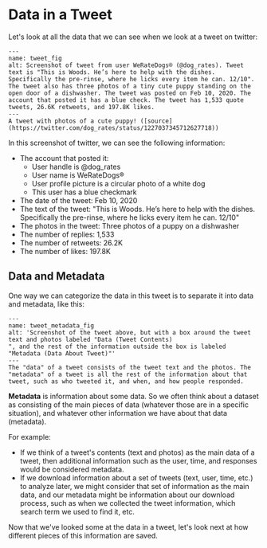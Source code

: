 # Data in a Tweet

Let's look at all the data that we can see when we look at a tweet on twitter:
```{figure} dog_tweet.png
---
name: tweet_fig
alt: Screenshot of tweet from user WeRateDogs® (@dog_rates). Tweet text is "This is Woods. He’s here to help with the dishes. Specifically the pre-rinse, where he licks every item he can. 12/10". The tweet also has three photos of a tiny cute puppy standing on the open door of a dishwasher. The tweet was posted on Feb 10, 2020. The account that posted it has a blue check. The tweet has 1,533 quote tweets, 26.6K retweets, and 197.8K likes.
---
A tweet with photos of a cute puppy! ([source](https://twitter.com/dog_rates/status/1227037345712627718))
```

In this screenshot of twitter, we can see the following information:
- The account that posted it:
  - User handle is @dog_rates
  - User name is WeRateDogs®
  - User profile picture is a circular photo of a white dog
  - This user has a blue checkmark
- The date of the tweet: Feb 10, 2020
- The text of the tweet: "This is Woods. He’s here to help with the dishes. Specifically the pre-rinse, where he licks every item he can. 12/10"
- The photos in the tweet: Three photos of a puppy on a dishwasher
- The number of replies: 1,533
- The number of retweets: 26.2K
- The number of likes: 197.8K

## Data and Metadata

One way we can categorize the data in this tweet is to separate it into data and metadata, like this:

```{figure} dog_tweet_metadata.png
---
name: tweet_metadata_fig
alt: 'Screenshot of the tweet above, but with a box around the tweet text and photos labeled "Data (Tweet Contents)
", and the rest of the information outside the box is labeled "Metadata (Data About Tweet)"'
---
The "data" of a tweet consists of the tweet text and the photos. The "metadata" of a tweet is all the rest of the information about that tweet, such as who tweeted it, and when, and how people responded.
```

__Metadata__ is information about some data. So we often think about a dataset as consisting of the main pieces of data (whatever those are in a specific situation), and whatever other information we have about that data (metadata).

For example:
- If we think of a tweet's contents (text and photos) as the main data of a tweet, then additional information such as the user, time, and responses would be considered metadata.
- If we download information about a set of tweets (text, user, time, etc.) to analyze later, we might consider that set of information as the main data, and our metadata might be information about our download process, such as when we collected the tweet information, which search term we used to find it, etc.



Now that we've looked some at the data in a tweet, let's look next at how different pieces of this information are saved.
